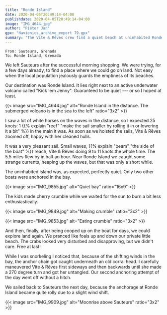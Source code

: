 ```yaml
---
title: "Ronde Island"
date: 2020-04-05T20:49:14-04:00
publishdate: 2020-04-05T20:49:14-04:00
image: "IMG_4644.jpg"
author: "Pieter Jan"
gpx: "Navionics_archive_export 79.gpx"
summary: "The Vite & Rêves crew find a quiet beach at uninhabited Ronde Island."
---
```


`From: Sauteurs, Grenada`<br/>
`To: Ronde Island, Grenada`

We left Sauteurs after the successful morning shopping. We were trying, for a few days already, to find a place where we could go on land. Not easy when the local population jealously guards the emptiness of its beaches.

Our destination was Ronde Island. It lies right next to an active underwater volcano called "Kick 'em Jenny". Guaranteed to be quiet --- or so I hoped at least.

{{< image src="IMG_4644.jpg" alt="Ronde Island in the distance. The submerged volcano is in the sea to the left" ratio="3x2" >}}

I saw a lot of white horses on the waves in the distance, so I expected 25 knots: 1 {{% explain "reef" "make the sail smaller by rolling it in or lowering it a bit" %}} in the main it was. As soon as we hoisted the sails, Vite & Rêves zoomed off, happy with her cleaned hulls.

It was a very pleasant sail. Small waves, {{% explain "beam" "the side of the boat" %}} reach, Vite & Rêves doing 9 to 11 knots the whole time. The 5.5 miles flew by in half an hour. Near Ronde Island we caught some strange currents, heaping up the waves, but that was only a short while.

The uninhabited island was, as expected, perfectly quiet. Only two other boats were anchored in the bay.

{{< image src="IMG_9855.jpg" alt="Quiet bay" ratio="16x9" >}}

The kids made cherry crumble while we waited for the sun to burn a bit less enthusiastically.

{{< image src="IMG_9849.jpg" alt="Making crumble" ratio="3x2" >}}

{{< image src="IMG_9853.jpg" alt="Eating crumble" ratio="3x2" >}}

And then, finally, after being cooped up on the boat for days, we could explore land again. We pranced like foals up and down our private little beach. The crabs looked very disturbed and disapproving, but we didn't care. Free at last!

While I was snorkeling I noticed that, because of the shifting winds in the bay, the anchor chain got caught underneath an old corral head. I carefully maneuvered Vite & Rêves first sideways and then backwards until she made a 270 degree turn and got her untangled. Our second anchoring attempt of the day went off without a hitch.

We sailed back to Sauteurs the next day, because the anchorage at Ronde Island became quite rolly due to a slight wind shift.

{{< image src="IMG_9909.jpg" alt="Moonrise above Sauteurs" ratio="3x2" >}}
